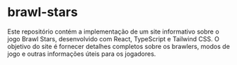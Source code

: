 # brawl-stars
Este repositório contém a implementação de um site informativo sobre o jogo Brawl Stars, desenvolvido com React, TypeScript e Tailwind CSS. O objetivo do site é fornecer detalhes completos sobre os brawlers, modos de jogo e outras informações úteis para os jogadores.
